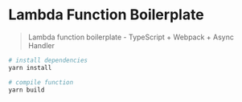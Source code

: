 # Lambda Function Boilerplate

> Lambda function boilerplate - TypeScript + Webpack + Async Handler

```bash
# install dependencies
yarn install

# compile function
yarn build
```
